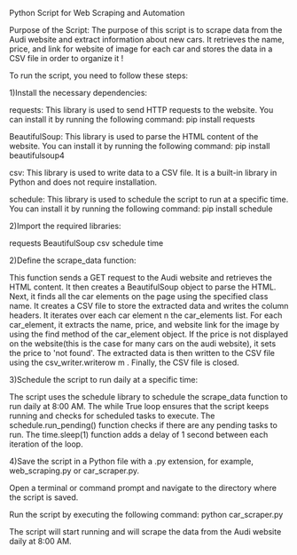 Python Script for Web Scraping and Automation

Purpose of the Script:
The purpose of this script is to scrape data from the Audi website and extract information about new cars. It retrieves the name, price, and link for website of image for each car and stores the data in a CSV file in order to organize it !


To run the script, you need to follow these steps:

1)Install the necessary dependencies:

requests: This library is used to send HTTP requests to the website. You can install it by running the following command:
pip install requests

BeautifulSoup: This library is used to parse the HTML content of the website. You can install it by running the following command:
pip install beautifulsoup4

csv: This library is used to write data to a CSV file. It is a built-in library in Python and does not require installation.

schedule: This library is used to schedule the script to run at a specific time. You can install it by running the following command:
pip install schedule

2)Import the required libraries:

requests
BeautifulSoup
csv
schedule
time


2)Define the scrape_data function:

This function sends a GET request to the Audi website and retrieves the HTML content.
It then creates a BeautifulSoup object to parse the HTML.
Next, it finds all the car elements on the page using the specified class name.
It creates a CSV file to store the extracted data and writes the column headers.
It iterates over each car element n the car_elements list. 
For each car_element, it extracts the name, price, and website link for the image by using the find method of the car_element object. 
If the price is not displayed on the website(this is the case for many cars on the audi website),  it sets the price to 'not found'.
The extracted data is then written to the CSV file using the csv_writer.writerow m .
Finally, the CSV file is closed.

3)Schedule the script to run daily at a specific time:

The script uses the schedule library to schedule the scrape_data function to run daily at 8:00 AM.
The while True loop ensures that the script keeps running and checks for scheduled tasks to execute.
The schedule.run_pending() function checks if there are any pending tasks to run.
The time.sleep(1) function adds a delay of 1 second between each iteration of the loop.

4)Save the script in a Python file with a .py extension, for example, web_scraping.py or car_scraper.py.

Open a terminal or command prompt and navigate to the directory where the script is saved.

Run the script by executing the following command:
python car_scraper.py

The script will start running and will scrape the data from the Audi website daily at 8:00 AM.

